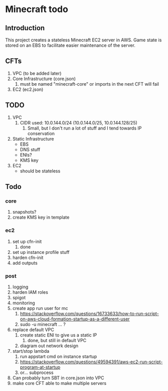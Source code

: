 # Minecraft todo

## Introduction
This project creates a stateless Minecraft EC2 server in AWS. Game state is stored on an EBS to facilitate easier maintenance of the server. 

## CFTs 
1. VPC (to be added later)
2. Core Infrastructure (core.json)
   1. must be named "minecraft-core" or imports in the next CFT will fail
3. EC2 (ec2.json)

## TODO

1. VPC
   1. CIDR used: 10.0.144.0/24 (10.0.144.0/25, 10.0.144.128/25)
      1. Small, but I don't run a lot of stuff and I tend towards IP conservation
2. Static Infrastructure
    * EBS
    * DNS stuff
    * ENIs?
    * KMS key 
3. EC2
    * should be stateless

## Todo

### core
1. snapshots?
2. create KMS key in template

### ec2
1. set up cfn-init
   1. done
2. set up instance profile stuff
3. harden cfn-init
4. add outputs


### post
1. logging
2. harden IAM roles
3. spigot
4. monitoring
5. create app run user for mc
   1. https://stackoverflow.com/questions/16733633/how-to-run-script-on-aws-cloud-formation-startup-as-a-different-user
   2. sudo -u minecraft ... ?
6. replace default VPC 
   1. create static ENI to give us a static IP
      1. done, but still in default VPC
   2. diagram out network design
7. start/stop lambda
   1. run appstart cmd on instance startup
   2. https://stackoverflow.com/questions/49594391/aws-ec2-run-script-program-at-startup
   3. or... subprocess
8. Can probably turn SBT in core.json into VPC
9. make core CFT able to make multiple servers